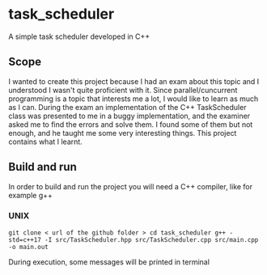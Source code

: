 # task_scheduler
A simple task scheduler developed in C++

## Scope
I wanted to create this project because I had an exam about this topic and I understood I wasn't quite proficient with it.
Since parallel/cuncurrent programming is a topic that interests me a lot, I would like to learn as much as I can.
During the exam an implementation of the C++ TaskScheduler class was presented to me in a buggy implementation, and the
examiner asked me to find the errors and solve them. I found some of them but not enough, and he taught me some very interesting things.
This project contains what I learnt.

## Build and run
In order to build and run the project you will need a C++ compiler, like for example g++

### UNIX
`git clone < url of the github folder >
cd task_scheduler
g++ -std=c++17 -I src/TaskScheduler.hpp src/TaskScheduler.cpp src/main.cpp -o main.out`

During execution, some messages will be printed in terminal